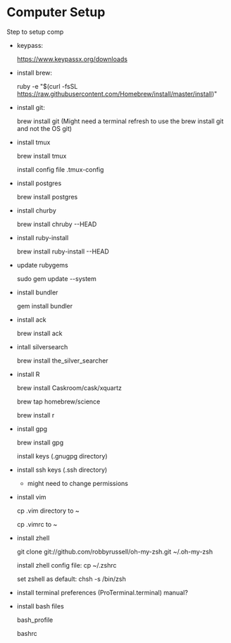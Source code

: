 # Computer Setup

Step to setup comp

* keypass:

    https://www.keypassx.org/downloads

* install brew: 
    
    ruby -e "$(curl -fsSL https://raw.githubusercontent.com/Homebrew/install/master/install)"

* install git:

    brew install git (Might need a terminal refresh to use the brew install git and not the OS git)
    
* install tmux

    brew install tmux
    
    install config file .tmux-config

* install postgres

    brew install postgres
    
* install churby

    brew install chruby --HEAD
    
* install ruby-install

    brew install ruby-install --HEAD
    
* update rubygems

    sudo gem update --system
    
* install bundler

    gem install bundler

* install ack

    brew install ack
    
* intall silversearch

    brew install the_silver_searcher
    
* install R

    brew install Caskroom/cask/xquartz
    
    brew tap homebrew/science
    
    brew install r

* install gpg

  brew install gpg
  
  install keys (.gnugpg directory)

* install ssh keys (.ssh directory)

   * might need to change permissions

* install vim 

  cp .vim directory to ~

  cp .vimrc to ~

* install zhell

  git clone git://github.com/robbyrussell/oh-my-zsh.git ~/.oh-my-zsh
  
  install zhell config file: cp ~/.zshrc
  
  set zshell as default: chsh -s /bin/zsh

* install terminal preferences (ProTerminal.terminal) manual?

* install bash files

  bash_profile
  
  bashrc

